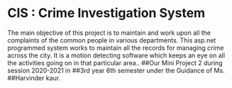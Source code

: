 # CIS : Crime Investigation System
The main objective of this project is to maintain and work upon all the complaints of the common people in various departments. This asp.net programmed system works to maintain all the records for managing crime across the city. It is a motion detecting software which keeps an eye on all the activities going on in that particular area.. 
##Our Mini Project 2 during session 2020-2021 in
##3rd year 6th semester under the Guidance of Ms. 
##Harvinder kaur.


